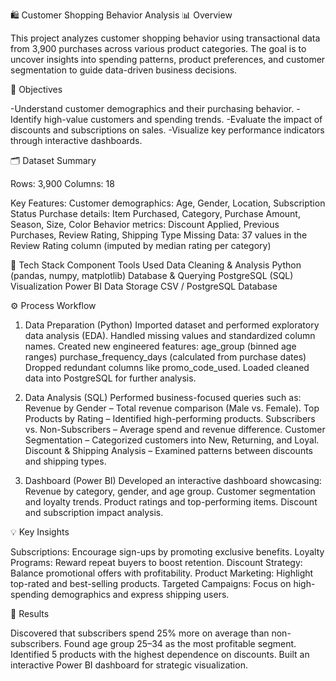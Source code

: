 🛍️ Customer Shopping Behavior Analysis
📊 Overview

This project analyzes customer shopping behavior using transactional data from 3,900 purchases across various product categories.
The goal is to uncover insights into spending patterns, product preferences, and customer segmentation to guide data-driven business decisions.

🧠 Objectives

-Understand customer demographics and their purchasing behavior.
-Identify high-value customers and spending trends.
-Evaluate the impact of discounts and subscriptions on sales.
-Visualize key performance indicators through interactive dashboards.

🗂️ Dataset Summary

Rows: 3,900
Columns: 18

Key Features:
Customer demographics: Age, Gender, Location, Subscription Status
Purchase details: Item Purchased, Category, Purchase Amount, Season, Size, Color
Behavior metrics: Discount Applied, Previous Purchases, Review Rating, Shipping Type
Missing Data: 37 values in the Review Rating column (imputed by median rating per category)

🧰 Tech Stack
Component	Tools Used
Data Cleaning & Analysis	Python (pandas, numpy, matplotlib)
Database & Querying	PostgreSQL (SQL)
Visualization	Power BI
Data Storage	CSV / PostgreSQL Database

⚙️ Process Workflow
1. Data Preparation (Python)
Imported dataset and performed exploratory data analysis (EDA).
Handled missing values and standardized column names.
Created new engineered features:
age_group (binned age ranges)
purchase_frequency_days (calculated from purchase dates)
Dropped redundant columns like promo_code_used.
Loaded cleaned data into PostgreSQL for further analysis.

2. Data Analysis (SQL)
Performed business-focused queries such as:
Revenue by Gender – Total revenue comparison (Male vs. Female).
Top Products by Rating – Identified high-performing products.
Subscribers vs. Non-Subscribers – Average spend and revenue difference.
Customer Segmentation – Categorized customers into New, Returning, and Loyal.
Discount & Shipping Analysis – Examined patterns between discounts and shipping types.

3. Dashboard (Power BI)
Developed an interactive dashboard showcasing:
Revenue by category, gender, and age group.
Customer segmentation and loyalty trends.
Product ratings and top-performing items.
Discount and subscription impact analysis.

💡 Key Insights

Subscriptions: Encourage sign-ups by promoting exclusive benefits.
Loyalty Programs: Reward repeat buyers to boost retention.
Discount Strategy: Balance promotional offers with profitability.
Product Marketing: Highlight top-rated and best-selling products.
Targeted Campaigns: Focus on high-spending demographics and express shipping users.

🧾 Results

Discovered that subscribers spend 25% more on average than non-subscribers.
Found age group 25–34 as the most profitable segment.
Identified 5 products with the highest dependence on discounts.
Built an interactive Power BI dashboard for strategic visualization.
